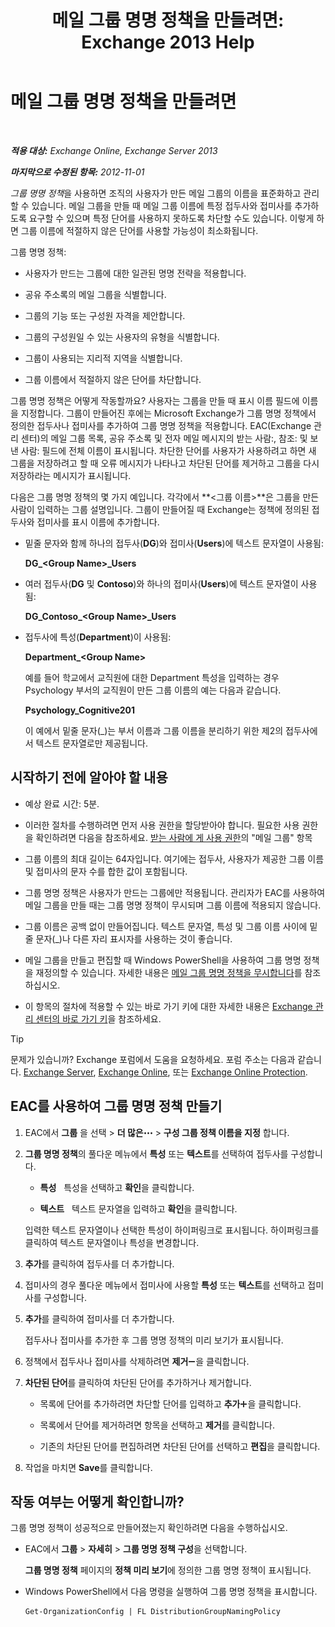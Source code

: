﻿---
title: '메일 그룹 명명 정책을 만들려면: Exchange 2013 Help'
TOCTitle: 메일 그룹 명명 정책을 만들려면
ms:assetid: b2ffb654-345d-4be1-be8e-83d28901373e
ms:mtpsurl: https://technet.microsoft.com/ko-kr/library/JJ218693(v=EXCHG.150)
ms:contentKeyID: 50482340
ms.date: 05/22/2018
mtps_version: v=EXCHG.150
ms.translationtype: MT
---

# 메일 그룹 명명 정책을 만들려면

 

_**적용 대상:** Exchange Online, Exchange Server 2013_

_**마지막으로 수정된 항목:** 2012-11-01_

*그룹 명명 정책*을 사용하면 조직의 사용자가 만든 메일 그룹의 이름을 표준화하고 관리할 수 있습니다. 메일 그룹을 만들 때 메일 그룹 이름에 특정 접두사와 접미사를 추가하도록 요구할 수 있으며 특정 단어를 사용하지 못하도록 차단할 수도 있습니다. 이렇게 하면 그룹 이름에 적절하지 않은 단어를 사용할 가능성이 최소화됩니다.

그룹 명명 정책:

  - 사용자가 만드는 그룹에 대한 일관된 명명 전략을 적용합니다.

  - 공유 주소록의 메일 그룹을 식별합니다.

  - 그룹의 기능 또는 구성원 자격을 제안합니다.

  - 그룹의 구성원일 수 있는 사용자의 유형을 식별합니다.

  - 그룹이 사용되는 지리적 지역을 식별합니다.

  - 그룹 이름에서 적절하지 않은 단어를 차단합니다.

그룹 명명 정책은 어떻게 작동할까요? 사용자는 그룹을 만들 때 표시 이름 필드에 이름을 지정합니다. 그룹이 만들어진 후에는 Microsoft Exchange가 그룹 명명 정책에서 정의한 접두사나 접미사를 추가하여 그룹 명명 정책을 적용합니다. EAC(Exchange 관리 센터)의 메일 그룹 목록, 공유 주소록 및 전자 메일 메시지의 받는 사람:, 참조: 및 보낸 사람: 필드에 전체 이름이 표시됩니다. 차단한 단어를 사용자가 사용하려고 하면 새 그룹을 저장하려고 할 때 오류 메시지가 나타나고 차단된 단어를 제거하고 그룹을 다시 저장하라는 메시지가 표시됩니다.

다음은 그룹 명명 정책의 몇 가지 예입니다. 각각에서 **\<그룹 이름\>**은 그룹을 만든 사람이 입력하는 그룹 설명입니다. 그룹이 만들어질 때 Exchange는 정책에 정의된 접두사와 접미사를 표시 이름에 추가합니다.

  - 밑줄 문자와 함께 하나의 접두사(**DG**)와 접미사(**Users**)에 텍스트 문자열이 사용됨:
    
    **DG\_\<Group Name\>\_Users**

  - 여러 접두사(**DG** 및 **Contoso**)와 하나의 접미사(**Users**)에 텍스트 문자열이 사용됨:
    
    **DG\_Contoso\_\<Group Name\>\_Users**

  - 접두사에 특성(**Department**)이 사용됨:
    
    **Department\_\<Group Name\>**
    
    예를 들어 학교에서 교직원에 대한 Department 특성을 입력하는 경우 Psychology 부서의 교직원이 만든 그룹 이름의 예는 다음과 같습니다.
    
    **Psychology\_Cognitive201**
    
    이 예에서 밑줄 문자(\_)는 부서 이름과 그룹 이름을 분리하기 위한 제2의 접두사에서 텍스트 문자열로만 제공됩니다.

## 시작하기 전에 알아야 할 내용

  - 예상 완료 시간: 5분.

  - 이러한 절차를 수행하려면 먼저 사용 권한을 할당받아야 합니다. 필요한 사용 권한을 확인하려면 다음을 참조하세요. [받는 사람에 게 사용 권한](recipients-permissions-exchange-2013-help.md)의 "메일 그룹" 항목

  - 그룹 이름의 최대 길이는 64자입니다. 여기에는 접두사, 사용자가 제공한 그룹 이름 및 접미사의 문자 수를 합한 값이 포함됩니다.

  - 그룹 명명 정책은 사용자가 만드는 그룹에만 적용됩니다. 관리자가 EAC를 사용하여 메일 그룹을 만들 때는 그룹 명명 정책이 무시되며 그룹 이름에 적용되지 않습니다.

  - 그룹 이름은 공백 없이 만들어집니다. 텍스트 문자열, 특성 및 그룹 이름 사이에 밑줄 문자(\_)나 다른 자리 표시자를 사용하는 것이 좋습니다.

  - 메일 그룹을 만들고 편집할 때 Windows PowerShell을 사용하여 그룹 명명 정책을 재정의할 수 있습니다. 자세한 내용은 [메일 그룹 명명 정책을 무시합니다](https://docs.microsoft.com/ko-kr/exchange/recipients-in-exchange-online/manage-distribution-groups/override-group-naming-policy)를 참조하십시오.

  - 이 항목의 절차에 적용할 수 있는 바로 가기 키에 대한 자세한 내용은 [Exchange 관리 센터의 바로 가기 키](keyboard-shortcuts-in-the-exchange-admin-center-exchange-online-protection-help.md)을 참조하세요.


> [!TIP]
> 문제가 있습니까? Exchange 포럼에서 도움을 요청하세요. 포럼 주소는 다음과 같습니다. <A href="https://go.microsoft.com/fwlink/p/?linkid=60612">Exchange Server</A>, <A href="https://go.microsoft.com/fwlink/p/?linkid=267542">Exchange Online</A>, 또는 <A href="https://go.microsoft.com/fwlink/p/?linkid=285351">Exchange Online Protection</A>.



## EAC를 사용하여 그룹 명명 정책 만들기

1.  EAC에서 **그룹** 을 선택 \> **더 많은**![기타 옵션 아이콘](images/JJ150550.5381819e-3b21-4873-8714-e9b956290b28(EXCHG.150).gif "기타 옵션 아이콘") \> **구성 그룹 정책 이름을 지정** 합니다.

2.  **그룹 명명 정책**의 풀다운 메뉴에서 **특성** 또는 **텍스트**를 선택하여 접두사를 구성합니다.
    
      - **특성**   특성을 선택하고 **확인**을 클릭합니다.
    
      - **텍스트**   텍스트 문자열을 입력하고 **확인**을 클릭합니다.
    
    입력한 텍스트 문자열이나 선택한 특성이 하이퍼링크로 표시됩니다. 하이퍼링크를 클릭하여 텍스트 문자열이나 특성을 변경합니다.

3.  **추가**를 클릭하여 접두사를 더 추가합니다.

4.  접미사의 경우 풀다운 메뉴에서 접미사에 사용할 **특성** 또는 **텍스트**를 선택하고 접미사를 구성합니다.

5.  **추가**를 클릭하여 접미사를 더 추가합니다.
    
    접두사나 접미사를 추가한 후 그룹 명명 정책의 미리 보기가 표시됩니다.

6.  정책에서 접두사나 접미사를 삭제하려면 **제거**![아이콘 제거](images/Dd362328.479b6ced-8d64-4277-a725-f17fea202b28(EXCHG.150).gif "아이콘 제거")을 클릭합니다.

7.  **차단된 단어**를 클릭하여 차단된 단어를 추가하거나 제거합니다.
    
      - 목록에 단어를 추가하려면 차단할 단어를 입력하고 **추가**![아이콘 추가](images/JJ218640.c1e75329-d6d7-4073-a27d-498590bbb558(EXCHG.150).gif "아이콘 추가")을 클릭합니다.
    
      - 목록에서 단어를 제거하려면 항목을 선택하고 **제거**를 클릭합니다.
    
      - 기존의 차단된 단어를 편집하려면 차단된 단어를 선택하고 **편집**을 클릭합니다.

8.  작업을 마치면 **Save**를 클릭합니다.

## 작동 여부는 어떻게 확인합니까?

그룹 명명 정책이 성공적으로 만들어졌는지 확인하려면 다음을 수행하십시오.

  - EAC에서 **그룹** \> **자세히** \> **그룹 명명 정책 구성**을 선택합니다.
    
    **그룹 명명 정책** 페이지의 **정책 미리 보기**에 정의한 그룹 명명 정책이 표시됩니다.

  - Windows PowerShell에서 다음 명령을 실행하여 그룹 명명 정책을 표시합니다.
    
        Get-OrganizationConfig | FL DistributionGroupNamingPolicy

